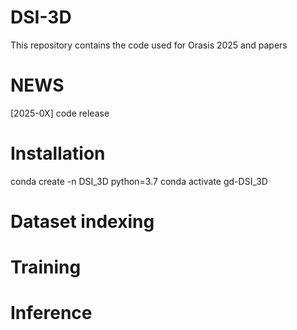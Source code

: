 # DSI-3D 

This repository contains the code used for Orasis 2025 and papers


# NEWS

[2025-0X] code release

# Installation
conda create -n DSI_3D python=3.7
conda activate gd-DSI_3D

# Dataset indexing


# Training

# Inference
